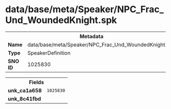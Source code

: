 <h1>data/base/meta/Speaker/NPC_Frac_Und_WoundedKnight.spk</h1><table><tr><th colspan="100%">Metadata</th></tr><tr><td><b>Name</b></td><td>data/base/meta/Speaker/NPC_Frac_Und_WoundedKnight.spk</td></tr><tr><td><b>Type</b></td><td>SpeakerDefinition</td></tr><tr><td><b>SNO ID</b></td><td>1025830</td></tr></table>

<table><tr><th colspan="100%">Fields</th></tr><tr><td><b>unk_ca1a658</b></td><td><code>1025830</code></td></tr><tr><td><b>unk_8c41fbd</b></td><td></td></tr></table>


